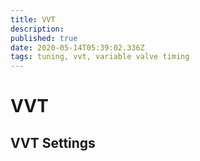 ```yaml
---
title: VVT
description: 
published: true
date: 2020-05-14T05:39:02.336Z
tags: tuning, vvt, variable valve timing
---
```


# VVT


## VVT Settings
